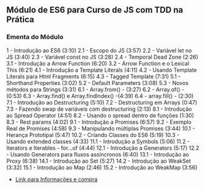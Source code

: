 ## Módulo de ES6 para Curso de JS com TDD na Prática

### Ementa do Módulo

1 - Introdução ao ES6 (3:10)
2.1 - Escopo do JS (3:57)
2.2 - Variável let no JS (3:40)
2.3 - Variável const no JS (3:28)
2.4 - Temporal Dead Zone (2:26)
3.1 - Introdução a Arrow Function (6:20)
3.2 - Arrow Function e o Lexical This (6:21)
4.1 - Introdução a Template Literals (4:11)
4.2 - Usando Template Literals para Html Fragments (6:15)
4.3 - Tagged Template (7:31)
5.1 - Shorthand Properties (3:02)
5.2 - Default Parameters (3:08)
5.3 - Novos métodos para Strings (3:31)
6.1 - Array.from() - (3:27)
6.2 - Array.of() - (0:53)
6.3 - Array.find() e Array.findIndex() -(4:39)
6.4 - array.fill() - (2:30)
7.1 - Introdução ao Destructuring (5:10)
7.2 - Destructuring em Arrays (0:47)
7.3 - Fazendo swap de variáveis com destructuring (2:13)
8.1 - Introdução ao Spread Operator (4:51)
8.2 - Usando o spread dentro de funções (1:30)
8.3 - Rest params (4:02)
9.1 - Introdução a Promises (6:57)
9.2 - Exemplo Real de Promises (4:58)
9.3 - Manipulando múltiplas Promises (3:44)
10.1 - Herança Prototipal (5:47)
10.2 - Criando Classes do ES6 (5:19)
10.3 - Usando extended classes (4:33)
11.1 - Introdução a Symbols (5:06)
11.2 - Iterators e Iterables - for...of (4:44)
12.1 - Introdução a Generators (5:17)
12.2 - Usando Generators para fluxos assíncronos (6:40)
13.1 - Introdução ao Proxy (6:38)
14.1 - Introdução ao Set (5:27)
14.2 - Introdução ao WeakSet (3:32)
15.1 - Introdução ao Map (2:46)
15.2 - Introdução ao WeakMap (3:56)

- [Link para Informações e compra](https://www.eventick.com.br/javascript-com-tdd-na-pratica)